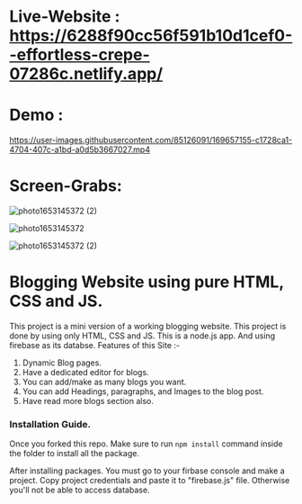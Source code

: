 # Live-Website : https://6288f90cc56f591b10d1cef0--effortless-crepe-07286c.netlify.app/

# Demo :

https://user-images.githubusercontent.com/85126091/169657155-c1728ca1-4704-407c-a1bd-a0d5b3667027.mp4

# Screen-Grabs:  

![photo1653145372 (2)](https://user-images.githubusercontent.com/85126091/169657390-d2c99bf0-3278-4301-8dfd-05699168782a.jpeg)

![photo1653145372](https://user-images.githubusercontent.com/85126091/169660213-5ebd8190-4a66-4fad-818f-d58f1cffa4d4.jpeg)

![photo1653145372 (2)](https://user-images.githubusercontent.com/85126091/169660225-24326143-00f4-4e85-82a5-d561bb423860.jpeg)

# Blogging Website using pure HTML, CSS and JS. 

This project is a mini version of a working blogging website. This project is done by using only HTML, CSS and JS. This is a node.js app. And using firebase as its databse. Features of this Site :-

1. Dynamic Blog pages.
2. Have a dedicated editor for blogs.
3. You can add/make as many blogs you want.
4. You can add Headings, paragraphs, and Images to the blog post. 
5. Have read more blogs section also.


### Installation Guide.

Once you forked this repo. Make sure to run `npm install` command inside the folder to install all the package.

After installing packages. You must go to your firbase console and make a project. Copy project credentials and paste it to "firebase.js" file. Otherwise you'll not be able to access database.
